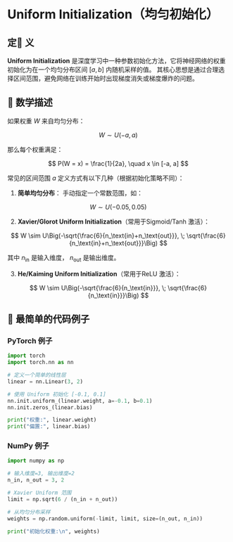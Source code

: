 # Uniform Initialization（均匀初始化）



## 定📖 义

**Uniform Initialization** 是深度学习中一种参数初始化方法，它将神经网络的权重初始化为在一个均匀分布区间 $[a, b]$ 内随机采样的值。
其核心思想是通过合理选择区间范围，避免网络在训练开始时出现梯度消失或梯度爆炸的问题。



## 📖 数学描述

如果权重 $W$ 来自均匀分布：

$$
W \sim U(-a, a)
$$

那么每个权重满足：

$$
P(W = x) = \frac{1}{2a}, \quad x \in [-a, a]
$$

常见的区间范围 $a$ 定义方式有以下几种（根据初始化策略不同）：

1. **简单均匀分布**：
   手动指定一个常数范围，如：

$$
W \sim U(-0.05, 0.05)
$$

2. **Xavier/Glorot Uniform Initialization**（常用于Sigmoid/Tanh 激活）：

$$
W \sim U\Big(-\sqrt{\frac{6}{n_\text{in}+n_\text{out}}}, \; \sqrt{\frac{6}{n_\text{in}+n_\text{out}}}\Big)
$$

   其中 $n_\text{in}$ 是输入维度， $n_\text{out}$ 是输出维度。

3. **He/Kaiming Uniform Initialization**（常用于ReLU 激活）：

$$
W \sim U\Big(-\sqrt{\frac{6}{n_\text{in}}}, \; \sqrt{\frac{6}{n_\text{in}}}\Big)
$$



## 📖 最简单的代码例子

### PyTorch 例子

```python
import torch
import torch.nn as nn

# 定义一个简单的线性层
linear = nn.Linear(3, 2)

# 使用 Uniform 初始化 [-0.1, 0.1]
nn.init.uniform_(linear.weight, a=-0.1, b=0.1)
nn.init.zeros_(linear.bias)

print("权重:", linear.weight)
print("偏置:", linear.bias)
```

### NumPy 例子

```python
import numpy as np

# 输入维度=3, 输出维度=2
n_in, n_out = 3, 2

# Xavier Uniform 范围
limit = np.sqrt(6 / (n_in + n_out))

# 从均匀分布采样
weights = np.random.uniform(-limit, limit, size=(n_out, n_in))

print("初始化权重:\n", weights)
```


